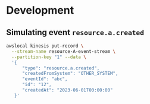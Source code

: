 # Development

## Simulating event `resource.a.created`
```bash
awslocal kinesis put-record \
  --stream-name resource-A-event-stream \
  --partition-key "1" --data \
  '{
      "type": "resource.a.created",
      "createdFromSystem": "OTHER_SYSTEM",
      "eventId": "abc",
      "id": "12",
      "createdAt": "2023-06-01T00:00:00"
   }'
```